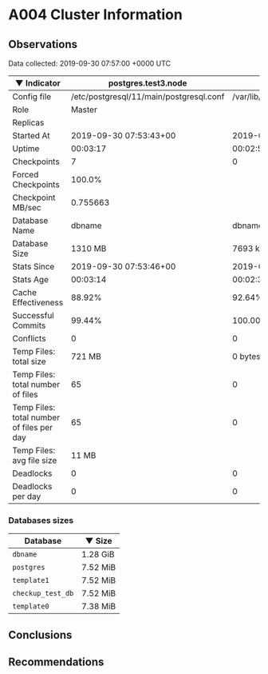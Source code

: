 # A004 Cluster Information #

## Observations ##
Data collected: 2019-09-30 07:57:00 +0000 UTC  

|&#9660;&nbsp;Indicator | postgres.test3.node | postgres.test1.node | postgres.test2.node |
|--------|-------|-------- |-------- |
|Config file |/etc/postgresql/11/main/postgresql.conf|/var/lib/postgresql/11/data1/postgresql.conf|/var/lib/postgresql/11/data2/postgresql.conf|
|Role |Master|<no value>|<no value>|
|Replicas ||<no value>|<no value>|
|Started At |2019-09-30&nbsp;07:53:43+00|2019-09-30 07:53:50+00|2019-09-30 07:53:54+00|
|Uptime |00:03:17|00:02:59|00:03:01|
|Checkpoints |7|0|0|
|Forced Checkpoints |100.0%|<no value>|<no value>|
|Checkpoint MB/sec |0.755663|<no value>|<no value>|
|Database Name |dbname|dbname|dbname|
|Database Size |1310&nbsp;MB|7693 kB|7725 kB|
|Stats Since |2019-09-30&nbsp;07:53:46+00|2019-09-30 07:54:12+00|2019-09-30 07:54:12+00|
|Stats Age |00:03:14|00:02:37|00:02:43|
|Cache Effectiveness |88.92%|92.64%|92.64%|
|Successful Commits |99.44%|100.00%|100.00%|
|Conflicts |0|0|0|
|Temp Files: total size |721&nbsp;MB|0 bytes|0 bytes|
|Temp Files: total number of files |65|0|0|
|Temp Files: total number of files per day |65|0|0|
|Temp Files: avg file size |11&nbsp;MB|<no value>|<no value>|
|Deadlocks |0|0|0|
|Deadlocks per day |0|0|0|


### Databases sizes ###

| Database | &#9660;&nbsp;Size |
|----------|--------|
| `dbname` | 1.28&nbsp;GiB |
| `postgres` | 7.52&nbsp;MiB |
| `template1` | 7.52&nbsp;MiB |
| `checkup_test_db` | 7.52&nbsp;MiB |
| `template0` | 7.38&nbsp;MiB |


## Conclusions ##


## Recommendations ##

